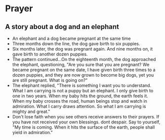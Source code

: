# Prayer

## A story about a dog and an elephant

* An elephant and a dog became pregnant at the same time
* Three months down the line, the dog gave birth to six puppies.
* Six months later, the dog was pregnant again. And nine months on, it gave birth to another dozen puppies.
* The pattern continued...On the eighteenth month, the dog approached the elephant, questioning, "Are you sure that you are pregnant? We became pregnant on the same date, I have given birth three times to a dozen puppies, and they are now grown to become big dogs, yet you are still pregnant. What is going on?"
* The elephant replied, "There is something I want you to understand. What I am carrying is not a puppy but an elephant. I only give birth to one in two years. When my baby hits the ground, the earth feels it. When my baby crosses the road, human beings stop and watch in admiration. What I carry draws attention. So what I am carrying is mighty and great."
* Don't lose faith when you see others receive answers to their prayers. If you have not received your own blessings. dont despair. Say to yourself, "My time is coming. When it hits the surface of the earth, people shall yield in admiration."
